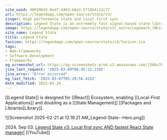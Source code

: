 ```yaml
---
site_uuid: 40650bd3-0ed7-4463-b6a3-5718b4112c77
url: https://legendapp.com/open-source/state/v3/
zinger: High performance state and local first sync
description: Legend State is an extremely fast signal-based state library with fine-grained reactivity and a powerful sync engine that works with any backend.
image: https://legendapp.com/open-source/state/v3/_astro/Logomark_(White).BFbx2HQ__ZXR6FG.svg
site_name: Legend State
title: Legend State
favicon: https://legendapp.com/open-source/state/v3/favicon.ico
tags:
- Web-Frameworks
- Software-Development
- Frameworks
og_screenshot_url: https://og-screenshots-prod.s3.amazonaws.com/1366x768/80/false/15d0aa3a80b9ec3bef65a28eb8b598aec3eeedf543e25ee159661e10c83c663b.jpeg
jina_last_request: '2025-03-09T06:45:22.239Z'
jina_error: "Error occurred"
og_last_fetch: '2025-03-07T05:20:56.425Z'
date_modified: 2025-03-24
---
```




[[Legend State]] is designed for [[React]] Ecosystem, enabling [[Local-First Applications]] and doubling as a [[State Management]] [[Packages and Libraries|Library]].

![[Screenshot 2025-02-21 at 12.19.21 AM_Legend-State--Hero.png]]

2024, Sep 03. [Legend State v3: Local first sync AND fastest React State manager!](https://youtu.be/xkWvDG6uEfk?si=8EKpaV9H7z4924Jt) [[YouTube]]





